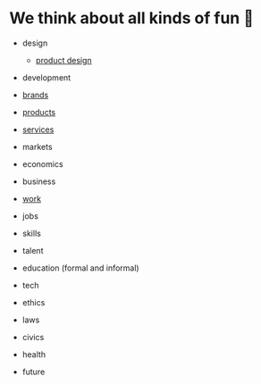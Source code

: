 

# We think about all kinds of fun 💩
* design
   * [product design](https://theindustrydirect.com/product-design)
* development  
  
* [brands](https://theindustrydirect.com/brands)
 * [products](https://theindustrydirect.com/products)
 * [services](https://theindustrydirect.com/services)

* markets
* economics

* business

* [work](https://theindustrydirect.com/work)
 * jobs
 * skills
 * talent
 * education (formal and informal)
* tech

* ethics
* laws

* civics
* health
* future



